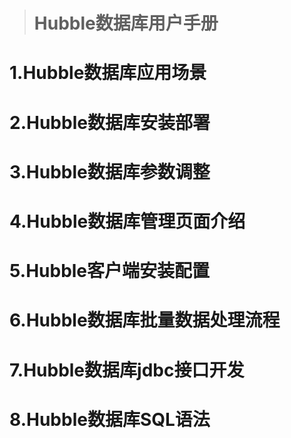 > # Hubble数据库用户手册

# 1.Hubble数据库应用场景







# 2.Hubble数据库安装部署









# 3.Hubble数据库参数调整





























# 4.Hubble数据库管理页面介绍

























# 5.Hubble客户端安装配置

























# 6.Hubble数据库批量数据处理流程





























# 7.Hubble数据库jdbc接口开发































# 8.Hubble数据库SQL语法













